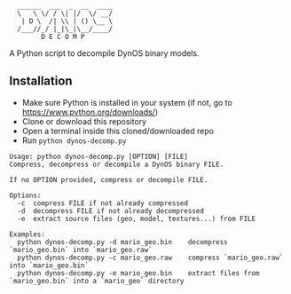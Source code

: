 ```
  ______  ___  _  __  ____
  \   \ \/ / \| |/  \/ __/
   | D \  /| \\ | () \__ \
  /___//_/ |_|\_|\__/____/
        D E C O M P
```

A Python script to decompile DynOS binary models.

## Installation

- Make sure Python is installed in your system (if not, go to https://www.python.org/downloads/)
- Clone or download this repository
- Open a terminal inside this cloned/downloaded repo
- Run `python dynos-decomp.py`

```
Usage: python dynos-decomp.py [OPTION] [FILE]
Compress, decompress or decompile a DynOS binary FILE.

If no OPTION provided, compress or decompile FILE.

Options:
  -c  compress FILE if not already compressed
  -d  decompress FILE if not already decompressed
  -e  extract source files (geo, model, textures...) from FILE

Examples:
  python dynos-decomp.py -d mario_geo.bin    decompress `mario_geo.bin` into `mario_geo.raw`
  python dynos-decomp.py -c mario_geo.raw    compress `mario_geo.raw` into `mario_geo.bin`
  python dynos-decomp.py -e mario_geo.bin    extract files from `mario_geo.bin` into a `mario_geo` directory
```
